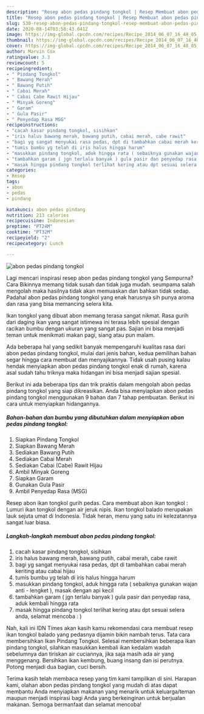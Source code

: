 ```yaml
---
description: "Resep abon pedas pindang tongkol | Resep Membuat abon pedas pindang tongkol Yang Lezat"
title: "Resep abon pedas pindang tongkol | Resep Membuat abon pedas pindang tongkol Yang Lezat"
slug: 530-resep-abon-pedas-pindang-tongkol-resep-membuat-abon-pedas-pindang-tongkol-yang-lezat
date: 2020-08-14T03:58:43.041Z
image: https://img-global.cpcdn.com/recipes/Recipe_2014_06_07_16_48_05_368_50a986/751x532cq70/abon-pedas-pindang-tongkol-foto-resep-utama.jpg
thumbnail: https://img-global.cpcdn.com/recipes/Recipe_2014_06_07_16_48_05_368_50a986/751x532cq70/abon-pedas-pindang-tongkol-foto-resep-utama.jpg
cover: https://img-global.cpcdn.com/recipes/Recipe_2014_06_07_16_48_05_368_50a986/751x532cq70/abon-pedas-pindang-tongkol-foto-resep-utama.jpg
author: Marvin Cox
ratingvalue: 3.3
reviewcount: 5
recipeingredient:
- " Pindang Tongkol"
- " Bawang Merah"
- " Bawang Putih"
- " Cabai Merah"
- " Cabai Cabe Rawit Hijau"
- " Minyak Goreng"
- " Garam"
- " Gula Pasir"
- " Penyedap Rasa MSG"
recipeinstructions:
- "cacah kasar pindang tongkol, sisihkan"
- "iris halus bawang merah, bawang putih, cabai merah, cabe rawit"
- "bagi yg sangat menyukai rasa pedas, dpt di tambahkan cabai merah keriting atau cabai hijau"
- "tumis bumbu yg telah di iris halus hingga harum"
- "masukkan pindang tongkol, aduk hingga rata ( sebaiknya gunakan wajan anti - lengket ), masak dengan api kecil"
- "tambahkan garam ( jgn terlalu banyak ) gula pasir dan penyedap rasa, aduk kembali hingga rata"
- "masak hingga pindang tongkol terlihat kering atau dpt sesuai selera anda, selamat mencoba : )"
categories:
- Resep
tags:
- abon
- pedas
- pindang

katakunci: abon pedas pindang 
nutrition: 213 calories
recipecuisine: Indonesian
preptime: "PT24M"
cooktime: "PT32M"
recipeyield: "2"
recipecategory: Lunch

---
```



![abon pedas pindang tongkol](https://img-global.cpcdn.com/recipes/Recipe_2014_06_07_16_48_05_368_50a986/751x532cq70/abon-pedas-pindang-tongkol-foto-resep-utama.jpg)

Lagi mencari inspirasi resep abon pedas pindang tongkol yang Sempurna? Cara Bikinnya memang tidak susah dan tidak juga mudah. seumpama salah mengolah maka hasilnya tidak akan memuaskan dan bahkan tidak sedap. Padahal abon pedas pindang tongkol yang enak harusnya sih punya aroma dan rasa yang bisa memancing selera kita.

Ikan tongkol yang dibuat abon memang terasa sangat nikmat. Rasa gurih dari daging ikan yang sangat istimewa ini terasa lebih spesial dengan racikan bumbu dengan ukuran yang sangat pas. Sajian ini bisa menjadi teman untuk menikmati makan pagi, siang atau pun malam.

Ada beberapa hal yang sedikit banyak mempengaruhi kualitas rasa dari abon pedas pindang tongkol, mulai dari jenis bahan, kedua pemilihan bahan segar hingga cara membuat dan menyajikannya. Tidak usah pusing kalau hendak menyiapkan abon pedas pindang tongkol enak di rumah, karena asal sudah tahu triknya maka hidangan ini bisa menjadi sajian spesial.


Berikut ini ada beberapa tips dan trik praktis dalam mengolah abon pedas pindang tongkol yang siap dikreasikan. Anda bisa menyiapkan abon pedas pindang tongkol menggunakan 9 bahan dan 7 tahap pembuatan. Berikut ini cara untuk menyiapkan hidangannya.

<!--inarticleads1-->

##### Bahan-bahan dan bumbu yang dibutuhkan dalam menyiapkan abon pedas pindang tongkol:

1. Siapkan  Pindang Tongkol
1. Siapkan  Bawang Merah
1. Sediakan  Bawang Putih
1. Sediakan  Cabai Merah
1. Sediakan  Cabai (Cabe) Rawit Hijau
1. Ambil  Minyak Goreng
1. Siapkan  Garam
1. Gunakan  Gula Pasir
1. Ambil  Penyedap Rasa (MSG)


Resep abon ikan tongkol gurih pedas. Cara membuat abon ikan tongkol : Lumuri ikan tongkol dengan air jeruk nipis. Ikan tongkol balado merupakan lauk sejuta umat di Indonesia. Tidak heran, menu yang satu ini kelezatannya sangat luar biasa. 

<!--inarticleads2-->

##### Langkah-langkah membuat abon pedas pindang tongkol:

1. cacah kasar pindang tongkol, sisihkan
1. iris halus bawang merah, bawang putih, cabai merah, cabe rawit
1. bagi yg sangat menyukai rasa pedas, dpt di tambahkan cabai merah keriting atau cabai hijau
1. tumis bumbu yg telah di iris halus hingga harum
1. masukkan pindang tongkol, aduk hingga rata ( sebaiknya gunakan wajan anti - lengket ), masak dengan api kecil
1. tambahkan garam ( jgn terlalu banyak ) gula pasir dan penyedap rasa, aduk kembali hingga rata
1. masak hingga pindang tongkol terlihat kering atau dpt sesuai selera anda, selamat mencoba : )


Nah, kali ini IDN Times akan kasih kamu rekomendasi cara membuat resep ikan tongkol balado yang pedasnya dijamin bikin nambah terus. Tata cara membersihkan Ikan Pindang Tongkol. Selesai membersihkan beberapa ikan pindang tongkol, silahkan masukkan kembali ikan kedalam wadah sebelumnya dan tiriskan air cuciannya, jika saja masih ada air yang menggenang. Bersihkan ikan kembung, buang insang dan isi perutnya. Potong menjadi dua bagian, cuci bersih. 

Terima kasih telah membaca resep yang tim kami tampilkan di sini. Harapan kami, olahan abon pedas pindang tongkol yang mudah di atas dapat membantu Anda menyiapkan makanan yang menarik untuk keluarga/teman maupun menjadi inspirasi bagi Anda yang berkeinginan untuk berjualan makanan. Semoga bermanfaat dan selamat mencoba!
